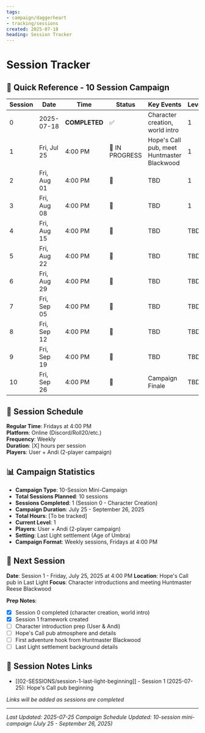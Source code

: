 ```yaml
---
tags:
- campaign/daggerheart
- tracking/sessions
created: 2025-07-18
heading: Session Tracker
---
```


# Session Tracker

## 📅 Quick Reference - 10 Session Campaign

| Session | Date | Time | Status | Key Events | Level |
|---------|------|------|--------|------------|-------|
| 0 | 2025-07-18 | **COMPLETED** | ✅ | Character creation, world intro | 1 |
| 1 | Fri, Jul 25 | 4:00 PM | 🎯 IN PROGRESS | Hope's Call pub, meet Huntmaster Blackwood | 1 |
| 2 | Fri, Aug 01 | 4:00 PM | 📅 | TBD | 1 |
| 3 | Fri, Aug 08 | 4:00 PM | 📅 | TBD | 1 |
| 4 | Fri, Aug 15 | 4:00 PM | 📅 | TBD | TBD |
| 5 | Fri, Aug 22 | 4:00 PM | 📅 | TBD | TBD |
| 6 | Fri, Aug 29 | 4:00 PM | 📅 | TBD | TBD |
| 7 | Fri, Sep 05 | 4:00 PM | 📅 | TBD | TBD |
| 8 | Fri, Sep 12 | 4:00 PM | 📅 | TBD | TBD |
| 9 | Fri, Sep 19 | 4:00 PM | 📅 | TBD | TBD |
| 10 | Fri, Sep 26 | 4:00 PM | 📅 | Campaign Finale | TBD |
## 🎲 Session Schedule
**Regular Time**: Fridays at 4:00 PM  
**Platform**: Online (Discord/Roll20/etc.)  
**Frequency**: Weekly  
**Duration**: [X] hours per session  
**Players**: User + Andi (2-player campaign)  

## 📊 Campaign Statistics
- **Campaign Type**: 10-Session Mini-Campaign
- **Total Sessions Planned**: 10 sessions
- **Sessions Completed**: 1 (Session 0 - Character Creation)
- **Campaign Duration**: July 25 - September 26, 2025
- **Total Hours**: [To be tracked]
- **Current Level**: 1
- **Players**: User + Andi (2-player campaign)
- **Setting**: Last Light settlement (Age of Umbra)
- **Campaign Format**: Weekly sessions, Fridays at 4:00 PM
## 🎯 Next Session
**Date**: Session 1 - Friday, July 25, 2025 at 4:00 PM
**Location**: Hope's Call pub in Last Light
**Focus**: Character introductions and meeting Huntmaster Reese Blackwood

**Prep Notes**:
- [x] Session 0 completed (character creation, world intro)
- [x] Session 1 framework created
- [ ] Character introduction prep (User & Andi)
- [ ] Hope's Call pub atmosphere and details
- [ ] First adventure hook from Huntmaster Blackwood
- [ ] Last Light settlement background details

## 📝 Session Notes Links
- [[02-SESSIONS/session-1-last-light-beginning]] - Session 1 (2025-07-25): Hope's Call pub beginning

*Links will be added as sessions are completed*

---
*Last Updated: 2025-07-25*
*Campaign Schedule Updated: 10-session mini-campaign (July 25 - September 26, 2025)*